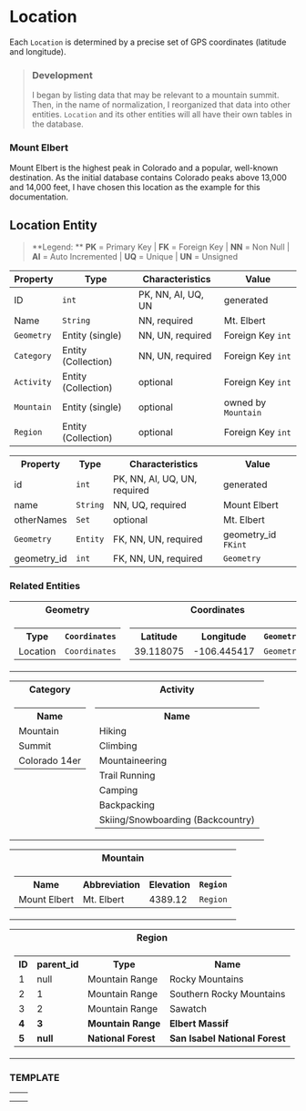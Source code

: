 # Location

Each `Location` is determined by a precise set of GPS coordinates (latitude and longitude).

> ### Development
> I began by listing data that may be relevant to a mountain summit.  Then, in the name of normalization, I reorganized that data into other entities.  `Location` and its other entities will all have their own tables in the database.

### Mount Elbert

Mount Elbert is the highest peak in Colorado and a popular, well-known destination.  As the initial database contains Colorado peaks above 13,000 and 14,000 feet, I have chosen this location as the example for this documentation.

## Location Entity

> **Legend:
> ** **PK** = Primary Key | **FK** = Foreign Key | **NN** = Non Null | **AI** = Auto Incremented | **UQ** = Unique | **UN** = Unsigned


| Property | Type | Characteristics | Value |
| --- | --- | --- | --- |
| ID | `int` | PK, NN, AI, UQ, UN | generated |
| Name | `String` | NN, required | Mt. Elbert |
| `Geometry` | Entity (single) | NN, UN, required | Foreign Key `int` |
| `Category` | Entity (Collection) | NN, UN, required | Foreign Key `int` |
| `Activity` | Entity (Collection) | optional | Foreign Key `int` |
| `Mountain` | Entity (single) | optional | owned by `Mountain` |
| `Region` | Entity (Collection) | optional | Foreign Key `int` |

<table>
    <tr>
        <th>Property</th>
        <th>Type</th>
        <th>Characteristics</th>
        <th>Value</th>
    </tr>
    <tr>
        <td>id</td>
        <td><code>int</code></td>
        <td>PK, NN, AI, UQ, UN, required</td>
        <td>generated</td>
    </tr>
    <tr>
        <td>name</td>
        <td><code>String</code></td>
        <td>NN, UQ, required</td>
        <td>Mount Elbert</td>
    </tr>
    <tr>
        <td>otherNames</td>
        <td><code>Set<String></code></td>
        <td>optional</td>
        <td>Mt. Elbert</td>
    </tr>
    <tr>
        <td><code>Geometry</code></td>
        <td><code>Entity</code></td>
        <td>FK, NN, UN, required</td>
        <td>geometry_id <code>FK</code><code>int</code></td>
    </tr>
    <tr>
        <td>geometry_id</td>
        <td><code>int</code></td>
        <td>FK, NN, UN, required</td>
        <td><code>Geometry</code></td>
    </tr>
</table>

### Related Entities

<table>
<tr>
<th>Geometry</th>
<th>
Coordinates
</th>
</tr>
<tr>
<td>
<table>
<tr>
<th>Type</th>
<th><code>Coordinates</code></th>
</tr>
<tr>
<td>Location</td>
<td><code>Coordinates</code></td>
</table>
</td>
<td>
<table>
<tr>
<th>Latitude</th>
<th>Longitude</th>
<th><code>Geometry</code></th>
</tr>
<tr>
<td>39.118075</td>
<td>-106.445417</td>
<td><code>Geometry</code></td>
</tr>
</table>
</td>
</tr>
</table>

<table>
    <tr>
        <th>Category</th>
        <th>Activity</th>
    </tr>
    <tr>
        <td valign="baseline">
            <table>
                <tr>
                    <th>Name</th>
                </tr>
                <tr><td>Mountain</td></tr>
                <tr><td>Summit</td></tr>
                <tr><td>Colorado 14er</td></tr>
            </table>
        </td>
        <td valign="baseline">
            <table>
                <tr>
                    <th>Name</th>
                </tr>
                <tr><td>Hiking</td></tr>
                <tr><td>Climbing</td></tr>
                <tr><td>Mountaineering</td></tr>
                <tr><td>Trail Running</td></tr>
                <tr><td>Camping</td></tr>
                <tr><td>Backpacking</td></tr>
                <tr><td>Skiing/Snowboarding (Backcountry)</td></tr>
            </table>
        </td>
    </tr>
</table>

<table>
    <tr><th>Mountain</th></tr>
    <tr>
        <td>
            <table>
                <tr>
                    <th>Name</th>
                    <th>Abbreviation</th>
                    <th>Elevation</th>
                    <th><code>Region</code></th>
                </tr>
                <tr>
                    <td>Mount Elbert</td>
                    <td>Mt. Elbert</td>
                    <td>4389.12</td>
                    <td><code>Region</code></td>
                </tr>
            </table>
        </td>
    </tr>
</table>

<table>
    <tr><th>Region</th></tr>
    <tr>
        <td>
            <table>
                <tr>
                    <th>ID</th>
                    <th>parent_id</th>
                    <th>Type</th>
                    <th>Name</th>
                </tr>
                <tr>
                    <td>1</td>
                    <td>null</td>
                    <td>Mountain Range</td>
                    <td>Rocky Mountains</td>
                </tr>
                <tr>
                    <td>2</td>
                    <td>1</td>
                    <td>Mountain Range</td>
                    <td>Southern Rocky Mountains</td>
                </tr>
                <tr>
                    <td>3</td>
                    <td>2</td>
                    <td>Mountain Range</td>
                    <td>Sawatch</td>
                </tr>
                <tr>
                    <td><b>4</b></td>
                    <td><b>3</b></td>
                    <td><b>Mountain Range</b></td>
                    <td><b>Elbert Massif</b></td>
                </tr>
                <tr>
                    <td><b>5</b></td>
                    <td><b>null</b></td>
                    <td><b>National Forest</b></td>
                    <td><b>San Isabel National Forest</b></td>
                </tr>
            </table>
        </td>
    </tr>
</table>

### TEMPLATE
<table>
    <tr>
        <th></th>
        <th></th>
    </tr>
    <tr>
        <td></td>
        <td></td>
    </tr>
</table>
